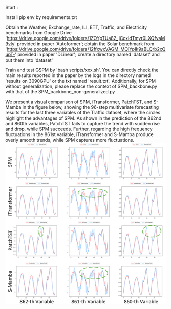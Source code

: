 Start :

Install pip env by requirements.txt

Obtain the Weather, Exchange_rate, ILI, ETT, Traffic, and Electricity benchmarks from Google Drive 'https://drive.google.com/drive/folders/1ZOYpTUa82_jCcxIdTmyr0LXQfvaM9vIy' provided in paper 'Autoformer'; obtain the Solar benchmark from 'https://drive.google.com/drive/folders/12ffxwxVAGM_MQiYpIk9aBLQrb2xQupT-' provided in paper 'DLinear'; create a directory named 'dataset' and put them into 'dataset'

Train and test GSPM by 'bash scripts/xxx.sh'. You can directly check the main results reported in the paper by the logs in the directory named 'results on 3090GPU' or the txt named 'result.txt'. Additionally, for SPM without generalization, please replace the context of SPM_backbone.py with that of the SPM_backbone_non-generalized.py

We present a visual comparison of SPM, iTransformer, PatchTST, and S-Mamba in the figure below, showing the 96-step multivariate forecasting results for the last three variables of the Traffic dataset, where the circles highlight the advantages of SPM. As shown in the prediction of the 862nd and 860th variables, PatchTST fails to capture the trend with sudden rise and drop, while SPM succeeds. Further, regarding the high frequency fluctuations in the 861st variable, iTransformer and S-Mamba produce overly smooth trends, while SPM captures more fluctuations.
![show case](show-case.jpg)
